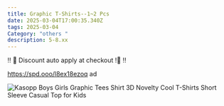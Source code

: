 ```yaml
---
title: Graphic T-Shirts--1~2 Pcs
date: 2025-03-04T17:00:35.340Z
tags: 2025-03-04
Category: "others "
description: 5-8.xx
---
```

<!--StartFragment-->



<!--StartFragment-->

‼️ 👣 Discount auto apply at checkout !👣 ‼️

<!--EndFragment-->

https://spd.ooo/l8ex18ezoq  ad <!--StartFragment-->

![Kasopp Boys Girls Graphic Tees Shirt 3D Novelty Cool T-Shirts Short Sleeve Casual Top for Kids](https://m.media-amazon.com/images/I/81+dJGOjfXL._AC_SX679_.jpg)

<!--EndFragment-->